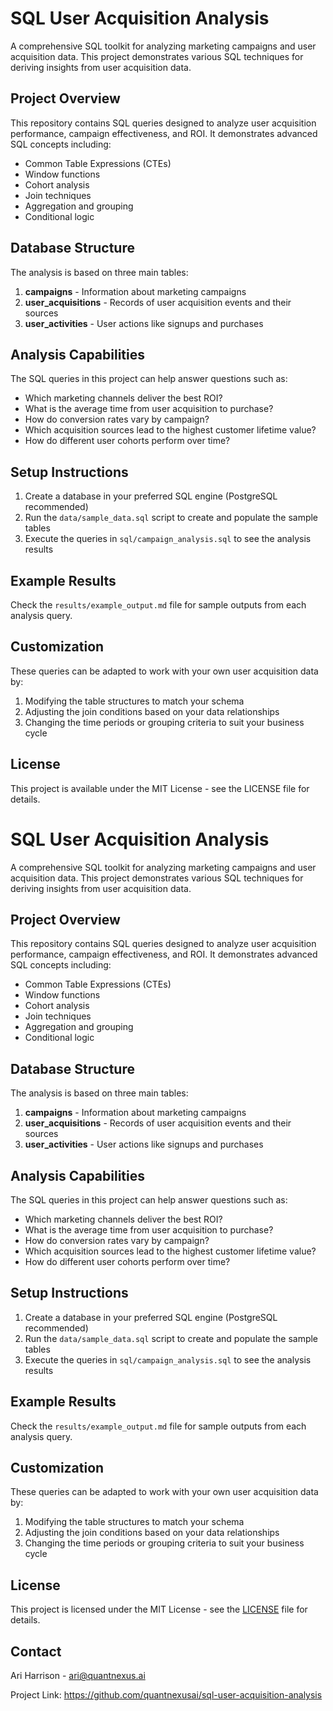 # SQL User Acquisition Analysis

A comprehensive SQL toolkit for analyzing marketing campaigns and user acquisition data. This project demonstrates various SQL techniques for deriving insights from user acquisition data.

## Project Overview

This repository contains SQL queries designed to analyze user acquisition performance, campaign effectiveness, and ROI. It demonstrates advanced SQL concepts including:

- Common Table Expressions (CTEs)
- Window functions
- Cohort analysis
- Join techniques
- Aggregation and grouping
- Conditional logic

## Database Structure

The analysis is based on three main tables:

1. **campaigns** - Information about marketing campaigns
2. **user_acquisitions** - Records of user acquisition events and their sources
3. **user_activities** - User actions like signups and purchases

## Analysis Capabilities

The SQL queries in this project can help answer questions such as:

- Which marketing channels deliver the best ROI?
- What is the average time from user acquisition to purchase?
- How do conversion rates vary by campaign?
- Which acquisition sources lead to the highest customer lifetime value?
- How do different user cohorts perform over time?

## Setup Instructions

1. Create a database in your preferred SQL engine (PostgreSQL recommended)
2. Run the `data/sample_data.sql` script to create and populate the sample tables
3. Execute the queries in `sql/campaign_analysis.sql` to see the analysis results

## Example Results

Check the `results/example_output.md` file for sample outputs from each analysis query.

## Customization

These queries can be adapted to work with your own user acquisition data by:

1. Modifying the table structures to match your schema
2. Adjusting the join conditions based on your data relationships
3. Changing the time periods or grouping criteria to suit your business cycle

## License

This project is available under the MIT License - see the LICENSE file for details.
# SQL User Acquisition Analysis

A comprehensive SQL toolkit for analyzing marketing campaigns and user acquisition data. This project demonstrates various SQL techniques for deriving insights from user acquisition data.

## Project Overview

This repository contains SQL queries designed to analyze user acquisition performance, campaign effectiveness, and ROI. It demonstrates advanced SQL concepts including:

- Common Table Expressions (CTEs)
- Window functions
- Cohort analysis
- Join techniques
- Aggregation and grouping
- Conditional logic

## Database Structure

The analysis is based on three main tables:

1. **campaigns** - Information about marketing campaigns
2. **user_acquisitions** - Records of user acquisition events and their sources
3. **user_activities** - User actions like signups and purchases

## Analysis Capabilities

The SQL queries in this project can help answer questions such as:

- Which marketing channels deliver the best ROI?
- What is the average time from user acquisition to purchase?
- How do conversion rates vary by campaign?
- Which acquisition sources lead to the highest customer lifetime value?
- How do different user cohorts perform over time?

## Setup Instructions

1. Create a database in your preferred SQL engine (PostgreSQL recommended)
2. Run the `data/sample_data.sql` script to create and populate the sample tables
3. Execute the queries in `sql/campaign_analysis.sql` to see the analysis results

## Example Results

Check the `results/example_output.md` file for sample outputs from each analysis query.

## Customization

These queries can be adapted to work with your own user acquisition data by:

1. Modifying the table structures to match your schema
2. Adjusting the join conditions based on your data relationships
3. Changing the time periods or grouping criteria to suit your business cycle

## License

This project is licensed under the MIT License - see the [LICENSE](LICENSE) file for details.

## Contact

Ari Harrison - ari@quantnexus.ai

Project Link: https://github.com/quantnexusai/sql-user-acquisition-analysis